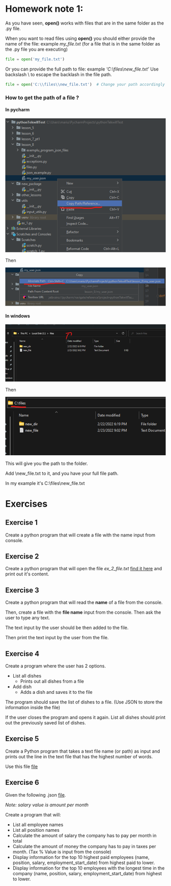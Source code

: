 # Homework note 1:

As you have seen, **open()** works with files that are in the same folder as the .py file.

When you want to read files using **open()** you should either provide the name of the file: example _my_file.txt_ (for
a file that is in the same folder as the .py file you are executing)

```python
file = open('my_file.txt')
```

Or you can provide the full path to file: example _'C:\\files\\new_file.txt'_ Use backslash \ to escape the backlash in
the file path.

````python
file = open('C:\\files\\new_file.txt')  # Change your path accordingly
````

### How to get the path of a file ?

#### In pycharm

![img.png](img.png)

Then

![img_1.png](img_1.png)

#### In windows

![img_2.png](img_2.png)

Then

![img_3.png](img_3.png)

This will give you the path to the folder.

Add \new_file.txt to it, and you have your full file path.

In my example it's C:\\files\\new_file.txt

# Exercises

## Exercise 1

Create a python program that will create a file with the name input from console.

## Exercise 2

Create a python program that will open the file _ex_2_file.txt_ [find it here](files/ex_2_file.txt) and print out it's
content.

## Exercise 3

Create a python program that will read the **name** of a file from the console.

Then, create a file with the **file name** input from the console. Then ask the user to type any text.

The text input by the user should be then added to the file.

Then print the text input by the user from the file.

## Exercise 4

Create a program where the user has 2 options.

* List all dishes
    * Prints out all dishes from a file
* Add dish
    * Adds a dish and saves it to the file

The program should save the list of dishes to a file. (Use JSON to store the information inside the file)

If the user closes the program and opens it again. List all dishes should print out the previously saved list of dishes.

## Exercise 5

Create a Python program that takes a text file name (or path) as input and prints out the line in the text file that has
the highest number of words.

Use this file [file](files/large_text_file.txt)

## Exercise 6

Given the following .json [file](files/employee_list.json).

_Note: salary value is amount per month_

Create a program that will:

* List all employee names
* List all position names
* Calculate the amount of salary the company has to pay per month in total
* Calculate the amount of money the company has to pay in taxes per month. (Tax % Value is input from the console)
* Display information for the top 10 highest paid employees (name, position, salary, employment_start_date) from highest
  paid to lower.
* Display information for the top 10 employees with the longest time in the company (name, position, salary,
  employment_start_date) from highest to lower.
